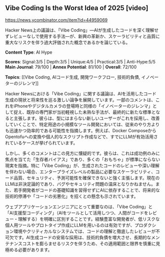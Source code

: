 ## Vibe Coding Is the Worst Idea of 2025 [video]

https://news.ycombinator.com/item?id=44959069

Hacker News上の議論は、「Vibe Coding」—AIが生成したコードを深く理解せずレビューなしで使用する手法—が、新興の革新か、スケーラビリティと品質に重大なリスクを伴う過大評価された概念であるかを論じている。

**Content Type**: AI Hype

**Scores**: Signal:3/5 | Depth:3/5 | Unique:4/5 | Practical:3/5 | Anti-Hype:5/5
**Main Journal**: 79/100 | **Annex Potential**: 81/100 | **Overall**: 72/100

**Topics**: [[Vibe Coding, AIコード生成, 開発ワークフロー, 技術的負債, イノベーターのジレンマ]]

Hacker Newsにおける「Vibe Coding」に関する議論は、AIを活用したコード生成の現状と将来性を巡る激しい論争を展開しています。一部のコメントは、これをiPhoneやデジタルカメラの登場時と同様の「イノベーターのジレンマ」として捉え、既存の専門家が当初軽視した未熟な手法が、最終的に新たな標準となると主張します。彼らは、型にはまらない新しいユーザーがこれを採用し、改善していくことで、特定用途の小規模なツール開発においては、従来のやり方よりも迅速かつ効率的である可能性を指摘します。例えば、Docker ComposeからOpentofuへの変換や個人的なスクリプト作成などで、すでにLLMが有効活用されているケースが挙げられています。

しかし、多くのコメントはこの見方に懐疑的です。彼らは、これは成功例のみに焦点を当てた「生存者バイアス」であり、多くの「おもちゃ」が標準にならない現実を指摘。特に「Vibe Coding」が、生成されたコードのレビューや深い理解を伴わない場合、エンタープライズレベルの製品に必要なスケーラビリティ、コード品質、セキュリティ、予測可能性を確保できないと強く主張します。現在のLLMは非決定論的であり、バグやセキュリティ問題の温床となりかねません。また、若手開発者がコードの基礎知識を習得せずにAIに依存することで、将来的な技術的停滞や「コードの劣悪化」を招くとの懸念も示されています。

ウェブアプリケーションエンジニアにとって重要なのは、「Vibe Coding」と「AI支援型コーディング」（AIをツールとして活用しつつ、人間がコードをレビュー・理解する）を明確に区別することです。経験豊富な開発者が、低リスクな個人用ツールやプロトタイプ作成にLLMを用いるのは有効ですが、プロダクション環境やクリティカルなシステムでは、コードの理解と徹底したレビューが不可欠です。AI生成コードの安易な採用は、技術的負債を増大させ、長期的なメンテナンスコストを膨らませるリスクを伴うため、その適用範囲と限界を慎重に見極める必要があります。